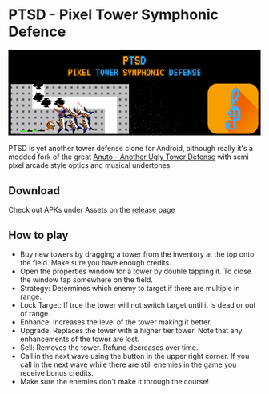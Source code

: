 # PTSD - Pixel Tower Symphonic Defence
![Github Banner Image](https://github.com/bibnumber/android-anuto/blob/master/sprites/Plakat/githubbanner.png?raw=true)

PTSD is yet another tower defense clone for Android, although really it's a modded fork of the great [Anuto - Another Ugly Tower Defense](https://github.com/reloZid/android-anuto) with semi pixel arcade style optics and musical undertones.


## Download

Check out APKs under Assets on the [release page](https://github.com/bibnumber/android-anuto/releases)

## How to play

- Buy new towers by dragging a tower from the inventory at the top onto the field.
  Make sure you have enough credits.
- Open the properties window for a tower by double tapping it.
  To close the window tap somewhere on the field.
- Strategy: Determines which enemy to target if there are multiple in range.
- Lock Target: If true the tower will not switch target until it is dead or out of range.
- Enhance: Increases the level of the tower making it better.
- Upgrade: Replaces the tower with a higher tier tower.
  Note that any enhancements of the tower are lost.
- Sell: Removes the tower. Refund decreases over time.
- Call in the next wave using the button in the upper right corner.
  If you call in the next wave while there are still enemies in the game you receive bonus credits.
- Make sure the enemies don't make it through the course!
